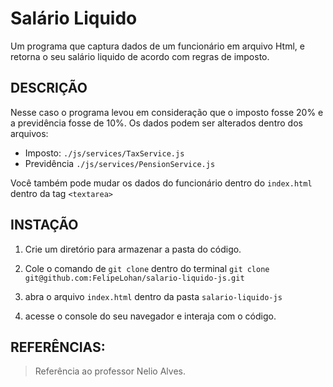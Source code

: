 # Salário Liquido

Um programa que captura dados de um funcionário em arquivo Html, e retorna o seu salário liquido de acordo com regras de imposto.

## DESCRIÇÃO

Nesse caso o programa levou em consideração que o imposto fosse 20% e a previdência fosse de 10%. Os dados podem ser alterados dentro dos arquivos:

- Imposto: ` ./js/services/TaxService.js `
- Previdência ` ./js/services/PensionService.js `

Você também pode mudar os dados do funcionário dentro do ` index.html ` dentro da tag ` <textarea> `

## INSTAÇÃO

1. Crie um diretório para armazenar a pasta do código.
2. Cole o comando de ` git clone ` dentro do terminal
` git clone git@github.com:FelipeLohan/salario-liquido-js.git `

3. abra o arquivo ` index.html ` dentro da pasta ` salario-liquido-js `
4. acesse o console do seu navegador e interaja com o código.

## REFERÊNCIAS:

> Referência ao professor Nelio Alves.


